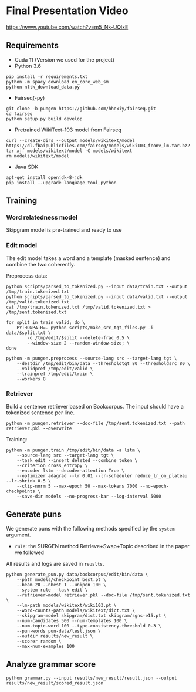# Final Presentation Video
https://www.youtube.com/watch?v=m5_Nk-UQlxE

## Requirements
- Cuda 11 (Version we used for the project)
- Python 3.6
```
pip install -r requirements.txt
python -m spacy download en_core_web_sm
python nltk_download_data.py
```
- Fairseq(-py)
```
git clone -b pungen https://github.com/hhexiy/fairseq.git
cd fairseq
python setup.py build develop
```
- Pretrained WikiText-103 model from Fairseq
```
curl --create-dirs --output models/wikitext/model https://dl.fbaipublicfiles.com/fairseq/models/wiki103_fconv_lm.tar.bz2
tar xjf models/wikitext/model -C models/wikitext
rm models/wikitext/model
```
- Java SDK
```
apt-get install openjdk-8-jdk
pip install --upgrade language_tool_python
```
## Training

### Word relatedness model
Skipgram model is pre-trained and ready to use

### Edit model
The edit model takes a word and a template (masked sentence) and combine the two coherently.

Preprocess data:
```
python scripts/parsed_to_tokenized.py --input data/train.txt --output /tmp/train.tokenized.txt
python scripts/parsed_to_tokenized.py --input data/valid.txt --output /tmp/valid.tokenized.txt
cat /tmp/train.tokenized.txt /tmp/valid.tokenized.txt > /tmp/sent.tokenized.txt

for split in train valid; do \
	PYTHONPATH=. python scripts/make_src_tgt_files.py -i data/$split.txt \
        -o /tmp/edit/$split --delete-frac 0.5 \
		--window-size 2 --random-window-size; \
done

python -m pungen.preprocess --source-lang src --target-lang tgt \
	--destdir /tmp/edit/bin/data --thresholdtgt 80 --thresholdsrc 80 \
	--validpref /tmp/edit/valid \
	--trainpref /tmp/edit/train \
	--workers 8
```

### Retriever
Build a sentence retriever based on Bookcorpus.
The input should have a tokenized sentence per line.
```
python -m pungen.retriever --doc-file /tmp/sent.tokenized.txt --path retriever.pkl --overwrite
```

Training:
```
python -m pungen.train /tmp/edit/bin/data -a lstm \
    --source-lang src --target-lang tgt \
    --task edit --insert deleted --combine token \
    --criterion cross_entropy \
    --encoder lstm --decoder-attention True \
    --optimizer adagrad --lr 0.01 --lr-scheduler reduce_lr_on_plateau --lr-shrink 0.5 \
    --clip-norm 5 --max-epoch 50 --max-tokens 7000 --no-epoch-checkpoints \
    --save-dir models --no-progress-bar --log-interval 5000
```


## Generate puns
We generate puns with the following methods specified by the `system` argument.
- `rule`: the SURGEN method Retrieve+Swap+Topic described in the paper we followed 

All results and logs are saved in `reuslts`.
```
python generate_pun.py data/bookcorpus/edit/bin/data \
	--path models/checkpoint_best.pt \
	--beam 20 --nbest 1 --unkpen 100 \
	--system rule --task edit \
	--retriever-model retriever.pkl --doc-file /tmp/sent.tokenized.txt \
	--lm-path models/wikitext/wiki103.pt \
	--word-counts-path models/wikitext/dict.txt \
	--skipgram-model skipgram/dict.txt skipgram/sgns-e15.pt \
	--num-candidates 500 --num-templates 100 \
	--num-topic-word 100 --type-consistency-threshold 0.3 \
	--pun-words pun-data/test.json \
	--outdir results/new_result \
	--scorer random \
	--max-num-examples 100
```

## Analyze grammar score
```
python grammar.py --input results/new_result/result.json --output results/new_result/scored_result.json
```
